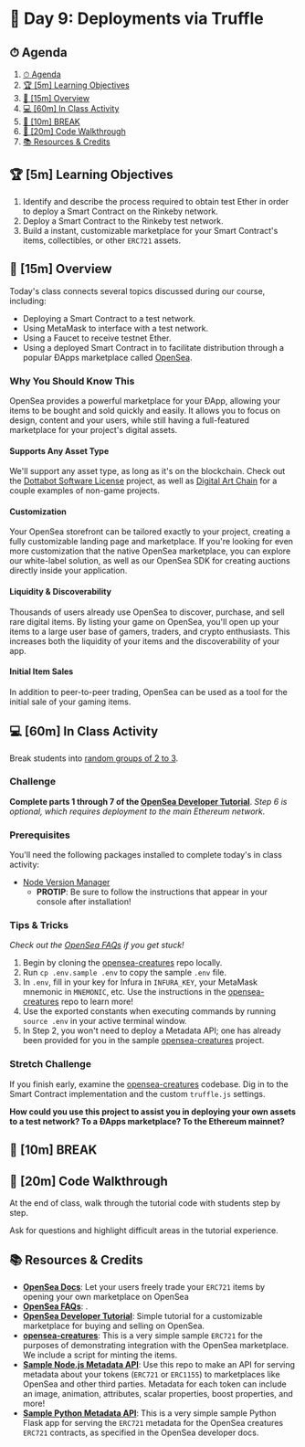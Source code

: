 # 📜 Day 9: Deployments via Truffle

## ⏱ Agenda

1. [⏱ Agenda](#%E2%8F%B1-Agenda)
2. [🏆 [5m] Learning Objectives](#%F0%9F%8F%86-5m-Learning-Objectives)
3. [📖 [15m] Overview](#%F0%9F%93%96-15m-Overview)
4. [💻 [60m] In Class Activity](#%F0%9F%92%BB-60m-In-Class-Activity)
5. [🌴 [10m] BREAK](#%F0%9F%8C%B4-10m-BREAK)
6. [📖 [20m] Code Walkthrough](#%F0%9F%93%96-20m-Code-Walkthrough)
7. [📚 Resources & Credits](#%F0%9F%93%9A-Resources--Credits)

## 🏆 [5m] Learning Objectives

1. Identify and describe the process required to obtain test Ether in order to deploy a Smart Contract on the Rinkeby network.
2. Deploy a Smart Contract to the Rinkeby test network.
3. Build a instant, customizable marketplace for your Smart Contract's items, collectibles, or other `ERC721` assets.

## 📖 [15m] Overview

Today's class connects several topics discussed during our course, including:

- Deploying a Smart Contract to a test network.
- Using MetaMask to interface with a test network.
- Using a Faucet to receive testnet Ether.
- Using a deployed Smart Contract in to facilitate distribution through a popular ÐApps marketplace called [OpenSea].

### Why You Should Know This

OpenSea provides a powerful marketplace for your ÐApp, allowing your items to be bought and sold quickly and easily. It allows you to focus on design, content and your users, while still having a full-featured marketplace for your project's digital assets.

#### Supports Any Asset Type

We'll support any asset type, as long as it's on the blockchain. Check out the [Dottabot Software License] project, as well as [Digital Art Chain] for a couple examples of non-game projects.

#### Customization

Your OpenSea storefront can be tailored exactly to your project, creating a fully customizable landing page and marketplace. If you're looking for even more customization that the native OpenSea marketplace, you can explore our white-label solution, as well as our OpenSea SDK for creating auctions directly inside your application.

#### Liquidity & Discoverability

Thousands of users already use OpenSea to discover, purchase, and sell rare digital items. By listing your game on OpenSea, you'll open up your items to a large user base of gamers, traders, and crypto enthusiasts. This increases both the liquidity of your items and the discoverability of your app.

#### Initial Item Sales

In addition to peer-to-peer trading, OpenSea can be used as a tool for the initial sale of your gaming items.

## 💻 [60m] In Class Activity

Break students into [random groups of 2 to 3](https://www.randomlists.com/team-generator?items=Ali%0AAnsel%0AVincenzo%0AJamie%0ADrew%0ARyan%0AEdwin%0AJaeson%0AMakhmud%0ANolan%0AZurich%0AIkey%0AThomas%0AJayce%0ARaymond&grp=7).

### Challenge

**Complete parts 1 through 7 of the [OpenSea Developer Tutorial]**. _Step 6 is optional, which requires deployment to the main Ethereum network._

### Prerequisites

You'll need the following packages installed to complete today's in class activity:

- [Node Version Manager]
    - **PROTIP**: Be sure to follow the instructions that appear in your console after installation!

### Tips & Tricks

*Check out the [OpenSea FAQs] if you get stuck!*

1. Begin by cloning the [opensea-creatures] repo locally.
2. Run `cp .env.sample .env` to copy the sample `.env` file.
3. In `.env`, fill in your key for Infura in `INFURA_KEY`, your MetaMask mnemonic in `MNEMONIC`, etc. Use the instructions in the [opensea-creatures] repo to learn more!
4. Use the exported constants when executing commands by running `source .env` in your active terminal window.
5. In Step 2, you won't need to deploy a Metadata API; one has already been provided for you in the sample [opensea-creatures] project.

### Stretch Challenge

If you finish early, examine the [opensea-creatures] codebase. Dig in to the Smart Contract implementation and the custom `truffle.js` settings.

  **How could you use this project to assist you in deploying your own assets to a test network? To a ÐApps marketplace? To the Ethereum mainnet?**

## 🌴 [10m] BREAK

## 📖 [20m] Code Walkthrough

At the end of class, walk through the tutorial code with students step by step.

Ask for questions and highlight difficult areas in the tutorial experience.

## 📚 Resources & Credits

- **[OpenSea Docs]**: Let your users freely trade your `ERC721` items by opening your own marketplace on OpenSea
- **[OpenSea FAQs]**: .
- **[OpenSea Developer Tutorial]**: Simple tutorial for a customizable marketplace for buying and selling on OpenSea.
- **[opensea-creatures]**: This is a very simple sample `ERC721` for the purposes of demonstrating integration with the OpenSea marketplace. We include a script for minting the items.
- **[Sample Node.js Metadata API]**: Use this repo to make an API for serving metadata about your tokens (`ERC721` or `ERC1155`) to marketplaces like OpenSea and other third parties. Metadata for each token can include an image, animation, attributes, scalar properties, boost properties, and more!
- **[Sample Python Metadata API]**: This is a very simple sample Python Flask app for serving the `ERC721` metadata for the OpenSea creatures `ERC721` contracts, as specified in the OpenSea developer docs.

[OpenSea FAQs]: https://docs.opensea.io/docs/frequently-asked-questions
[OpenSea Docs]: https://docs.opensea.io/
[OpenSea Developer Tutorial]: https://docs.opensea.io/docs/getting-started
[opensea-creatures]: https://github.com/ProjectOpenSea/opensea-creatures
[Node Version Manager]: https://github.com/nvm-sh/nvm#installation-and-update
[OpenSea]: https://opensea.io
[Sample Node.js Metadata API]: https://github.com/ProjectOpenSea/metadata-api-nodejs
[Sample Python Metadata API]: https://github.com/ProjectOpenSea/metadata-api-python
[Dottabot Software License]: https://opensea.io/category/dottabotlicense
[Digital Art Chain]: https://opensea.io/category/digitalartchain
